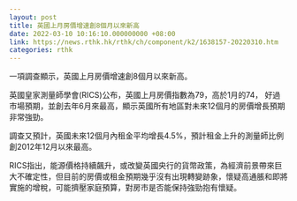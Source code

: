 ```yaml
---
layout: post
title: 英國上月房價增速創8個月以來新高
date: 2022-03-10 10:16:10.000000000 +08:00
link: https://news.rthk.hk/rthk/ch/component/k2/1638157-20220310.htm
categories: rthk
---
```


一項調查顯示，英國上月房價增速創8個月以來新高。

英國皇家測量師學會(RICS)公布，英國上月房價指數為79，高於1月的74， 好過市場預期，並創去年6月來最高，顯示英國所有地區對未來12個月的房價增長預期非常強勁。

調查又預計，英國未來12個月內租金平均增長4.5%，預計租金上升的測量師比例創2012年12月以來最高。

RICS指出，能源價格持續飆升，或改變英國央行的貨幣政策，為經濟前景帶來巨大不確定性，但目前的房價或租金預期幾乎沒有出現轉變跡象，懷疑高通脹和即將實施的增稅，可能擠壓家庭預算，對房市是否能保持強勁抱有懷疑。
